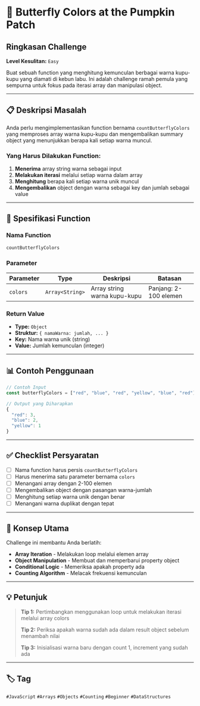 # 🦋 Butterfly Colors at the Pumpkin Patch

## Ringkasan Challenge

**Level Kesulitan:** `Easy`

Buat sebuah function yang menghitung kemunculan berbagai warna kupu-kupu yang diamati di kebun labu. Ini adalah challenge ramah pemula yang sempurna untuk fokus pada iterasi array dan manipulasi object.

---

## 📋 Deskripsi Masalah

Anda perlu mengimplementasikan function bernama `countButterflyColors` yang memproses array warna kupu-kupu dan mengembalikan summary object yang menunjukkan berapa kali setiap warna muncul.

### Yang Harus Dilakukan Function:

1. **Menerima** array string warna sebagai input
2. **Melakukan iterasi** melalui setiap warna dalam array
3. **Menghitung** berapa kali setiap warna unik muncul
4. **Mengembalikan** object dengan warna sebagai key dan jumlah sebagai value

---

## 🔧 Spesifikasi Function

### Nama Function
```javascript
countButterflyColors
```

### Parameter

| Parameter | Type | Deskripsi | Batasan |
|-----------|------|-----------|---------|
| `colors` | `Array<String>` | Array string warna kupu-kupu | Panjang: 2-100 elemen |

### Return Value

- **Type:** `Object`
- **Struktur:** `{ namaWarna: jumlah, ... }`
- **Key:** Nama warna unik (string)
- **Value:** Jumlah kemunculan (integer)

---

## 📊 Contoh Penggunaan

```javascript
// Contoh Input
const butterflyColors = ["red", "blue", "red", "yellow", "blue", "red"];

// Output yang Diharapkan
{
  "red": 3,
  "blue": 2,
  "yellow": 1
}
```

---

## ✅ Checklist Persyaratan

- [ ] Nama function harus persis `countButterflyColors`
- [ ] Harus menerima satu parameter bernama `colors`
- [ ] Menangani array dengan 2-100 elemen
- [ ] Mengembalikan object dengan pasangan warna-jumlah
- [ ] Menghitung setiap warna unik dengan benar
- [ ] Menangani warna duplikat dengan tepat

---

## 🎯 Konsep Utama

Challenge ini membantu Anda berlatih:

- **Array Iteration** - Melakukan loop melalui elemen array
- **Object Manipulation** - Membuat dan memperbarui property object
- **Conditional Logic** - Memeriksa apakah property ada
- **Counting Algorithm** - Melacak frekuensi kemunculan

---

## 💡 Petunjuk

> **Tip 1:** Pertimbangkan menggunakan loop untuk melakukan iterasi melalui array colors
> 
> **Tip 2:** Periksa apakah warna sudah ada dalam result object sebelum menambah nilai
> 
> **Tip 3:** Inisialisasi warna baru dengan count 1, increment yang sudah ada

---

## 🏷️ Tag

`#JavaScript` `#Arrays` `#Objects` `#Counting` `#Beginner` `#DataStructures`
